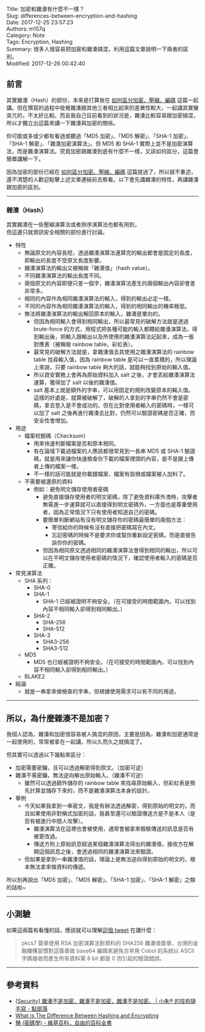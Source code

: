 Title: 加密和雜湊有什麼不一樣？  
Slug: differences-between-encryption-and-hashing  
Date: 2017-12-25 23:57:23  
Authors: m157q  
Category: Note  
Tags: Encryption, Hashing  
Summary: 很多人很容易把加密和雜湊搞混，利用這篇文章說明一下兩者的區別。  
Modified: 2017-12-26 00:42:40  
  
  
## 前言  
  
其實雜湊（Hash）的部份，本來是打算放在 [如何區分加密、壓縮、編碼](/posts/2017/12/23/differences-between-encryption-compression-and-encoding/) 這篇一起講。但在撰寫的過程中發覺雜湊跟其他三者相比起來的差異性較大，一起講其實蠻突兀的，不太好比較。而且我自己目前看到的狀況是，雜湊比較容易跟加密搞混，所以才獨立出這篇來講一下雜湊與加密的關係。  
  
你可能或多或少都有看過或聽過「MD5 加密」、「MD5 解密」、「SHA-1 加密」、「SHA-1 解密」、「雜湊加密演算法」。但 MD5 和 SHA-1 實際上並不是加密演算法，而是雜湊演算法。究竟加密跟雜湊到底有什麼不一樣，又該如何區分，這篇會簡單講解一下。  
  
因為加密的部份已經在 [如何區分加密、壓縮、編碼](/posts/2017/12/23/differences-between-encryption-compression-and-encoding/) 這篇提過了，所以就不重述，還不清楚的人歡迎點擊上述文章連結前去察看。以下會先講雜湊的特性，再講雜湊跟加密的區別。  
  
---  
  
### 雜湊（Hash）  
  
其實雜湊在一些壓縮演算法或者排序演算法也都有用到，  
但這邊只就資訊安全相關的部份進行討論。  
  
+ 特性  
    + 無論原文的內容長短，透過雜湊演算法運算完的輸出都會是固定的長度，即輸出的長度不受原文長度影響。  
    + 雜湊演算法的輸出又被稱做「雜湊值」（hash value）。  
    + 不同雜湊演算法的輸出長度不同。  
    + 兩個原文的內容即便只差一個字，雜湊演算法產生的兩個輸出內容卻會差非常多。  
    + 相同的內容作為相同雜湊演算法的輸入，得到的輸出必定一樣。  
    + 不同的內容作為相同雜湊演算法的輸入，得到的相同輸出的機率極低。  
    + 無法將雜湊演算法的輸出解回原本的輸入，雜湊是單向的。  
        + 但因為相同輸入會得到相同輸出，所以最常見的破解方法就是透過 brute-force 的方式，用程式把各種可能的輸入都餵給雜湊演算法，得到輸出後，把輸入跟輸出以及所使用的雜湊演算法記起來，成為一張對應表（被稱做 rainbow table，彩虹表）。  
        + 最常見的破解方法就是，拿雜湊值去其使用之雜湊演算法的 rainbow table 找尋輸入值，因為 rainbow table 是可以一直累積的，所以理論上來說，只要 rainbow table 夠大的話，就能夠找到原始的輸入值。  
        + 所以資安實務上會再為原始資料加入 salt 之後，才會丟給雜湊演算法運算，獲得加了 salt 以後的雜湊值。  
        + salt 基本上就是額外的字串，可以用固定的規則改變原本的輸入值。這樣的好處是，就算被破解了，破解的人拿到的字串仍然不會是密碼，拿去登入是不會成功的。但在比對使用者輸入的密碼時，一樣可以加了 salt 之後再進行雜湊去比對，仍然可以驗證密碼是否正確，而安全性會增加。  
+ 用途  
    + 檔案校驗碼（Checksum）  
        + 用來快速判斷檔案是否和原本相同。  
        + 有在論壇下載過檔案的人應該都很常見到一長串 MD5 或 SHA-1 驗證碼，就是用來讓你快速檢查你下載的檔案裡頭的內容，是不是跟上傳者上傳的檔案一樣。  
        + 不一樣的話可能就是你載錯檔案、檔案有毀損或檔案被人加料了。  
    + 不需要被還原的資料  
        + 例如：避免明文儲存使用者密碼  
            + 避免直接儲存使用者的明文密碼，除了避免資料庫外洩時，攻擊者無需進一步運算就可以直接得到明文密碼外，一方面也是尊重使用者，因為正常情況下只有使用者知道自己的密碼。  
            + 要簡單判斷網站有沒有明文儲存你的密碼最簡單的兩個方法：  
                + 寄信給你的時候有沒有直接把密碼寫在內文。  
                + 忘記密碼的時候不是要求你或幫你重新設定密碼，而是直接告訴你你的密碼。  
            + 但因為相同原文透過相同的雜湊演算法會得到相同的輸出，所以可以在不明文儲存使用者密碼的情況下，確認使用者輸入的密碼是否正確。  
+ 常見演算法  
    + SHA 系列：  
        + SHA-0  
        + SHA-1  
            + SHA-1 已經被證明不夠安全。（在可接受的時間範圍內，可以找到內容不相同輸入卻得到相同輸出。）  
        + SHA-2  
            + SHA-256  
            + SHA-512  
        + SHA-3  
            + SHA3-256  
            + SHA3-512  
    + MD5  
        + MD5 也已經被證明不夠安全。（在可接受的時間範圍內，可以找到內容不相同輸入卻得到相同輸出。）  
    + BLAKE2  
+ 結論  
    + 就是一串拿來做檢查的字串，但根據使用需求可以有不同的用途。  
  
---  
  
## 所以，為什麼雜湊不是加密？  
  
我個人認為，雜湊和加密很容易被人搞混的原因，主要是因為，雜湊和加密通常是一起使用的，常常被拿在一起講，所以久而久之就搞混了。  
  
但其實可以透過以下幾點來區分：  
  
+ 加密需要密鑰，且可以透過解密得到原文。（加密可逆）  
+ 雜湊不需密鑰，無法逆向解出原始輸入。（雜湊不可逆）  
    + 雖然可以透過額外儲存的 rainbow table 來找尋原始輸入，但彩虹表是預先計算並儲存下來的，而不是雜湊演算法本身的設計。  
+ 舉例  
    + 今天如果我拿到一串密文，我是有辦法透過解密，得到原始的明文的，而且如果使用非對稱式加密的話，我甚至還可以驗證傳送方是不是本人（是否有被進行中間人攻擊）。  
        + 雜湊演算法在這裡也會被使用，通常會被拿來檢驗傳送的訊息是否有被更改過。  
        + 傳送方附上原始訊息經過某個雜湊演算法得出的雜湊值，接收方在解開這個訊息之後，會透過相同的雜湊演算法來驗證。  
    + 但如果是拿到一串雜湊值的話，理論上是無法逆向得到原始的明文的，根本無法拿來做資料的傳遞。  
  
所以別再說出「MD5 加密」、「MD5 解密」、「SHA-1 加密」、「SHA-1 解密」之類的話啦~  
  
---  
  
## 小測驗  
  
如果這兩篇有看懂的話，應該就可以理解[這個 tweet](https://mobile.twitter.com/orsonwang/status/944400953591021568) 在講什麼：  
  
> pkcs7 簽章使用 RSA 加密演算法對資料的 SHA256 雜湊值簽章，台灣的金融機構習慣對這簽章做 base64 編碼來避免古早用 Cobol 的系統以 ASCII 字碼接收而產生所有資料第 8 bit 都是 0 而引起的驗證錯誤。  
  
---  
  
## 參考資料  
  
+ [\[Security\] 雜湊不是加密，雜湊不是加密，雜湊不是加密。 | 小朱® 的技術隨手寫 - 點部落](https://dotblogs.com.tw/regionbbs/2017/09/21/hashing_is_not_encryption)  
+ [What is The Difference Between Hashing and Encrypting](https://www.securityinnovationeurope.com/blog/page/whats-the-difference-between-hashing-and-encrypting)  
+ [鹽 (密碼學) - 維基百科，自由的百科全書](https://zh.wikipedia.org/zh-tw/%E7%9B%90_(%E5%AF%86%E7%A0%81%E5%AD%A6))  
